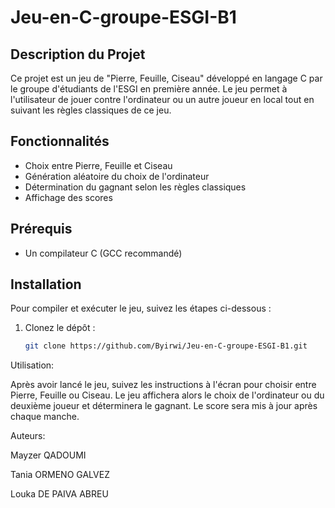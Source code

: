 # Jeu-en-C-groupe-ESGI-B1

## Description du Projet

Ce projet est un jeu de "Pierre, Feuille, Ciseau" développé en langage C par le groupe d'étudiants de l'ESGI en première année. Le jeu permet à l'utilisateur de jouer contre l'ordinateur ou un autre joueur en local tout en suivant les règles classiques de ce jeu.

## Fonctionnalités

- Choix entre Pierre, Feuille et Ciseau
- Génération aléatoire du choix de l'ordinateur
- Détermination du gagnant selon les règles classiques
- Affichage des scores

## Prérequis

- Un compilateur C (GCC recommandé)

## Installation

Pour compiler et exécuter le jeu, suivez les étapes ci-dessous :

1. Clonez le dépôt :
   ```bash
   git clone https://github.com/Byirwi/Jeu-en-C-groupe-ESGI-B1.git


  Utilisation:

Après avoir lancé le jeu, suivez les instructions à l'écran pour choisir entre Pierre, Feuille ou Ciseau. Le jeu affichera alors le choix de l'ordinateur ou du deuxième joueur et déterminera le gagnant. Le score sera mis à jour après chaque manche.

Auteurs:

Mayzer QADOUMI

Tania ORMENO GALVEZ

Louka DE PAIVA ABREU
